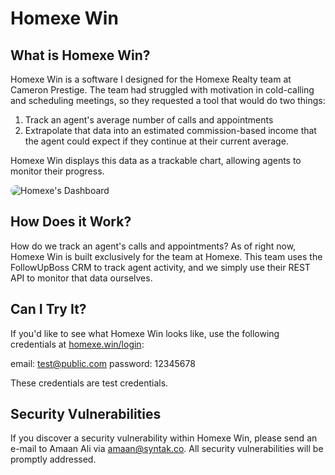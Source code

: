 <!-- <p align="center"><a href="https://laravel.com" target="_blank"><img src="https://raw.githubusercontent.com/laravel/art/master/logo-lockup/5%20SVG/2%20CMYK/1%20Full%20Color/laravel-logolockup-cmyk-red.svg" width="400"></a></p>

<p align="center">
<a href="https://travis-ci.org/laravel/framework"><img src="https://travis-ci.org/laravel/framework.svg" alt="Build Status"></a>
<a href="https://packagist.org/packages/laravel/framework"><img src="https://img.shields.io/packagist/dt/laravel/framework" alt="Total Downloads"></a>
<a href="https://packagist.org/packages/laravel/framework"><img src="https://img.shields.io/packagist/v/laravel/framework" alt="Latest Stable Version"></a>
<a href="https://packagist.org/packages/laravel/framework"><img src="https://img.shields.io/packagist/l/laravel/framework" alt="License"></a>
</p> -->

<h1>Homexe Win</h1>

## What is Homexe Win?

Homexe Win is a software I designed for the Homexe Realty team at Cameron Prestige. The team had struggled with motivation in cold-calling and scheduling meetings, so they requested a tool that would do two things:

1. Track an agent's average number of calls and appointments
2. Extrapolate that data into an estimated commission-based income that the agent could expect if they continue at their current average.

Homexe Win displays this data as a trackable chart, allowing agents to monitor their progress.

<img style="border-radius: 0.75rem" src="https://i.imgur.com/DNv1aLT.png" alt="Homexe's Dashboard" />

## How Does it Work?

How do we track an agent's calls and appointments? As of right now, Homexe Win is built exclusively for the team at Homexe. This team uses the FollowUpBoss CRM to track agent activity, and we simply use their REST API to monitor that data ourselves.

## Can I Try It?

If you'd like to see what Homexe Win looks like, use the following credentials at <a href="https://homexe.win/login">homexe.win/login<a>:
    
email: test@public.com
password: 12345678
    
These credentials are test credentials.

## Security Vulnerabilities

If you discover a security vulnerability within Homexe Win, please send an e-mail to Amaan Ali via [amaan@syntak.co](mailto:amaan@syntak.co). All security vulnerabilities will be promptly addressed.
